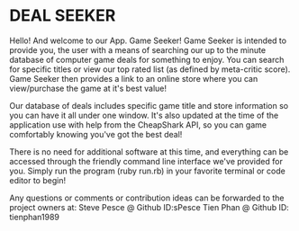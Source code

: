 # DEAL SEEKER 

Hello! And welcome to our App. Game Seeker!  Game Seeker is intended to provide you, the user with a means of
searching our up to the minute database of computer game deals for something to enjoy.  You can search for specific titles or view 
our top rated list (as defined by meta-critic score).  Game Seeker then provides a link to an online store where you can view/purchase
the game at it's best value!  

Our database of deals includes specific game title and store information so you can have it all under one window.  It's also updated at the time
of the application use with help from the CheapShark API, so you can game comfortably knowing you've got the best deal!

There is no need for additional software at this time, and everything can be accessed through the friendly command line interface we've provided 
for you.  Simply run the program (ruby run.rb) in your favorite terminal or code editor to begin!

Any questions or comments or contribution ideas can be forwarded to the project owners at:
Steve Pesce @ Github ID:sPesce
Tien Phan @ Github ID: tienphan1989